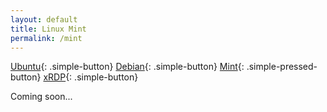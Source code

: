 ```yaml
---
layout: default
title: Linux Mint
permalink: /mint
---
```


[Ubuntu]({{site.url}}/ubuntu){: .simple-button}
[Debian]({{site.url}}/debian){: .simple-button}
[Mint]({{site.url}}/mint){: .simple-pressed-button}
[xRDP]({{site.url}}/xrdp){: .simple-button}

Coming soon...